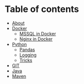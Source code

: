 # Table of contents

* [About](README.md)
* [Docker]()
    * [MSSQL in Docker](docker/mssql_in_docker.md)
    * [Nginx in Docker](docker/Nginx_in_docker.md)
* [Python]()
    * [Pandas](python/pandas.md)
    * [Logging](python/logging.md)
    * [Tricks](python/python_tricks.md)
* [GIT](git.md)
* [Java](java.md)
* [Maven](maven.md)